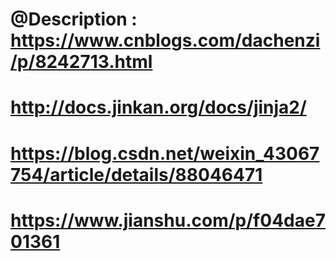 # @Description  : https://www.cnblogs.com/dachenzi/p/8242713.html

# http://docs.jinkan.org/docs/jinja2/
# https://blog.csdn.net/weixin_43067754/article/details/88046471
# https://www.jianshu.com/p/f04dae701361